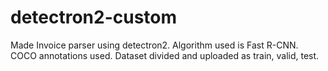 # detectron2-custom

Made Invoice parser using detectron2. Algorithm used is Fast R-CNN. COCO annotations used. Dataset divided and uploaded as train, valid, test. 
